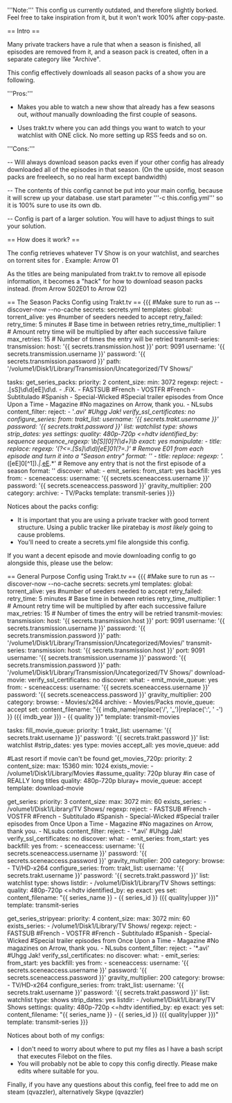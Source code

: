 '''Note:''' This config us currently outdated, and therefore slightly borked. Feel free to take inspiration from it, but it won't work 100% after copy-paste.

== Intro ==

Many private trackers have a rule that when a season is finished, all episodes are removed from it, and a season pack is created, often in a separate category like "Archive".

This config effectively downloads all season packs of a show you are following.

'''Pros:'''

+ Makes you able to watch a new show that already has a few seasons out, _without_ manually downloading the first couple of seasons.

+ Uses trakt.tv where you can add things you want to watch to your watchlist with ONE click. No more setting up RSS feeds and so on.

'''Cons:'''

-- Will always download season packs even if your other config has already downloaded all of the episodes in that season. (On the upside, most season packs are freeleech, so no real harm except bandwidth)

-- The contents of this config cannot be put into your main config, because it will screw up your database. use start parameter '''-c this.config.yml''' so it is 100% sure to use its own db.

-- Config is part of a larger solution. You will have to adjust things to suit your solution.

== How does it work? == 

The config retrieves whatever TV Show is on your watchlist, and searches on torrent sites for <Name> <Season Number>. Example: Arrow 01

As the titles are being manipulated from trakt.tv to remove all episode information, it becomes a "hack" for how to download season packs instead. (from Arrow S02E01 to Arrow 02)

== The Season Packs Config using Trakt.tv ==
{{{
#Make sure to run as --discover-now --no-cache
secrets: secrets.yml
templates:
  global:
    torrent_alive: yes #number of seeders needed to accept
    retry_failed:
      retry_time: 5 minutes # Base time in between retries
      retry_time_multiplier: 1 # Amount retry time will be multiplied by after each successive failure
      max_retries: 15 # Number of times the entry will be retried
  transmit-series:
    transmission:
      host: '{{ secrets.transmission.host }}'
      port: 9091
      username: '{{ secrets.transmission.username }}'
      password: '{{ secrets.transmission.password }}'
      path: '/volume1/Disk1/Library/Transmission/Uncategorized/TV Shows/'

tasks:
  get_series_packs:
    priority: 2
    content_size:
      min: 3072
    regexp:
      reject:
        - \.[sS]\d\d[eE]\d\d\.
        - \.FiX\.
        - FASTSUB #French
        - VOSTFR #French
        - Subtitulado #Spanish
        - Special-Wicked #Special trailer episodes from Once Upon a Time
        - Magazine #No magazines on Arrow, thank you.
        - NLsubs
    content_filter:
      reject:
        - '*.avi' #Uhgg Jak!
    verify_ssl_certificates: no
    configure_series:
      from:
        trakt_list:
          username: '{{ secrets.trakt.username }}'
          password: '{{ secrets.trakt.password }}'
          list: watchlist
          type: shows
          strip_dates: yes
      settings:
        quality: 480p-720p <=hdtv
        identified_by: sequence
        sequence_regexp: \b[S][0]?(\d+)\b
        exact: yes
    manipulate:
      - title:
          replace:
            regexp: '(?<=\.[Ss]\d\d)[eE]01(?=\.)' # Remove E01 from each episode and turn it into a "Season entry"
            format: ''
      - title:
          replace:
            regexp: '.*([eE]0[^1]).*|.*[eE]([1-9]\d).*' # Remove any entry that is not the first episode of a season
            format: ''
    discover:
      what:
        - emit_series:
            from_start: yes
            backfill: yes
      from:
        - sceneaccess:
            username: '{{ secrets.sceneaccess.username }}'
            password: '{{ secrets.sceneaccess.password }}'
            gravity_multiplier: 200
            category:
              archive:
                - TV/Packs
    template: transmit-series
}}}

Notices about the packs config:
- It is important that you are using a private tracker with good torrent structure. Using a public tracker like piratebay is _most likely_ going to cause problems.
- You'll need to create a secrets.yml file alongside this config.

If you want a decent episode and movie downloading config to go alongside this, please use the below:

== General Purpose Config using Trakt.tv ==
{{{
#Make sure to run as --discover-now --no-cache
secrets: secrets.yml
templates:
  global:
    torrent_alive: yes #number of seeders needed to accept
    retry_failed:
      retry_time: 5 minutes # Base time in between retries
      retry_time_multiplier: 1 # Amount retry time will be multiplied by after each successive failure
      max_retries: 15 # Number of times the entry will be retried
  transmit-movies:
    transmission:
      host: '{{ secrets.transmission.host }}'
      port: 9091
      username: '{{ secrets.transmission.username }}'
      password: '{{ secrets.transmission.password }}'
      path: '/volume1/Disk1/Library/Transmission/Uncategorized/Movies/'
  transmit-series:
    transmission:
      host: '{{ secrets.transmission.host }}'
      port: 9091
      username: '{{ secrets.transmission.username }}'
      password: '{{ secrets.transmission.password }}'
      path: '/volume1/Disk1/Library/Transmission/Uncategorized/TV Shows/'
  download-movie:
    verify_ssl_certificates: no
    discover:
      what:
        - emit_movie_queue: yes
      from:
        - sceneaccess:
            username: '{{ secrets.sceneaccess.username }}'
            password: '{{ secrets.sceneaccess.password }}'
            gravity_multiplier: 200
            category:
              browse:
                - Movies/x264
              archive:
                - Movies/Packs
    movie_queue: accept
    set:
      content_filename: "{{ imdb_name|replace('/', '_')|replace(':', ' -') }} ({{ imdb_year }}) - {{ quality }}"
    template: transmit-movies

tasks:
  fill_movie_queue:
    priority: 1
    trakt_list:
      username: '{{ secrets.trakt.username }}'
      password: '{{ secrets.trakt.password }}'
      list: watchlist
      #strip_dates: yes
      type: movies
    accept_all: yes
    movie_queue: add

  #Last resort if movie can't be found
  get_movies_720p:
    priority: 2
    content_size:
      max: 15360
      min: 1024
    exists_movie:
      - /volume1/Disk1/Library/Movies
    #assume_quality: 720p bluray #in case of REALLY long titles
    quality: 480p-720p bluray+
    movie_queue: accept
    template: download-movie

  get_series:
    priority: 3
    content_size:
      max: 3072
      min: 60
    exists_series:
      - /volume1/Disk1/Library/TV Shows/
    regexp:
      reject:
        - FASTSUB #French
        - VOSTFR #French
        - Subtitulado #Spanish
        - Special-Wicked #Special trailer episodes from Once Upon a Time
        - Magazine #No magazines on Arrow, thank you.
        - NLsubs
    content_filter:
      reject:
        - '*.avi' #Uhgg Jak!
    verify_ssl_certificates: no
    discover:
      what:
        - emit_series:
            from_start: yes
            backfill: yes
      from:
        - sceneaccess:
            username: '{{ secrets.sceneaccess.username }}'
            password: '{{ secrets.sceneaccess.password }}'
            gravity_multiplier: 200
            category:
              browse:
                - TV/HD-x264
    configure_series:
      from:
        trakt_list:
          username: '{{ secrets.trakt.username }}'
          password: '{{ secrets.trakt.password }}'
          list: watchlist
          type: shows
        listdir:
          - /volume1/Disk1/Library/TV Shows
      settings:
        quality: 480p-720p <=hdtv
        identified_by: ep
        exact: yes
    set:
      content_filename: "{{ series_name }} - {{ series_id }} ({{ quality|upper }})"
    template: transmit-series

  get_series_stripyear:
    priority: 4
    content_size:
      max: 3072
      min: 60
    exists_series:
      - /volume1/Disk1/Library/TV Shows/
    regexp:
      reject:
        - FASTSUB #French
        - VOSTFR #French
        - Subtitulado #Spanish
        - Special-Wicked #Special trailer episodes from Once Upon a Time
        - Magazine #No magazines on Arrow, thank you.
        - NLsubs
    content_filter:
      reject:
        - '*.avi' #Uhgg Jak!
    verify_ssl_certificates: no
    discover:
      what:
        - emit_series:
            from_start: yes
            backfill: yes
      from:
        - sceneaccess:
            username: '{{ secrets.sceneaccess.username }}'
            password: '{{ secrets.sceneaccess.password }}'
            gravity_multiplier: 200
            category:
              browse:
                - TV/HD-x264
    configure_series:
      from:
        trakt_list:
          username: '{{ secrets.trakt.username }}'
          password: '{{ secrets.trakt.password }}'
          list: watchlist
          type: shows
          strip_dates: yes
        listdir:
          - /volume1/Disk1/Library/TV Shows
      settings:
        quality: 480p-720p <=hdtv
        identified_by: ep
        exact: yes
    set:
      content_filename: "{{ series_name }} - {{ series_id }} ({{ quality|upper }})"
    template: transmit-series
}}}

Notices about both of my configs:
- I don't need to worry about where to put my files as I have a bash script that executes Filebot on the files.
- You will probably not be able to copy this config directly. Please make edits where suitable for you.

Finally, if you have any questions about this config, feel free to add me on steam (qvazzler), alternatively Skype (qvazzler)